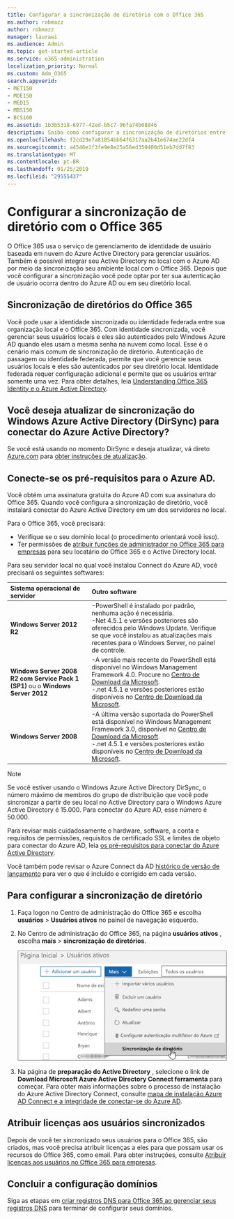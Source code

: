 ```yaml
---
title: Configurar a sincronização de diretório com o Office 365
ms.author: robmazz
author: robmazz
manager: laurawi
ms.audience: Admin
ms.topic: get-started-article
ms.service: o365-administration
localization_priority: Normal
ms.custom: Adm_O365
search.appverid:
- MET150
- MOE150
- MED15
- MBS150
- BCS160
ms.assetid: 1b3b5318-6977-42ed-b5c7-96fa74b08846
description: Saiba como configurar a sincronização de diretórios entre o Office 365 e seu local no Active Directory.
ms.openlocfilehash: f2cd29e7a81854bb64f6317aa2b41e674ae22df4
ms.sourcegitcommit: a4546e1f3fe9e8e25a56ed350400d51eb7dd7f83
ms.translationtype: MT
ms.contentlocale: pt-BR
ms.lasthandoff: 01/25/2019
ms.locfileid: "29555437"
---
```

# <a name="set-up-directory-synchronization-for-office-365"></a>Configurar a sincronização de diretório com o Office 365

O Office 365 usa o serviço de gerenciamento de identidade de usuário baseada em nuvem do Azure Active Directory para gerenciar usuários. Também é possível integrar seu Active Directory no local com o Azure AD por meio da sincronização seu ambiente local com o Office 365. Depois que você configurar a sincronização você pode optar por ter sua autenticação de usuário ocorra dentro do Azure AD ou em seu diretório local.
  
## <a name="office-365-directory-synchronization"></a>Sincronização de diretórios do Office 365

Você pode usar a identidade sincronizada ou identidade federada entre sua organização local e o Office 365. Com identidade sincronizada, você gerenciar seus usuários locais e eles são autenticados pelo Windows Azure AD quando eles usam a mesma senha na nuvem como local. Esse é o cenário mais comum de sincronização de diretório. Autenticação de passagem ou identidade federada, permite que você gerencie seus usuários locais e eles são autenticados por seu diretório local. Identidade federada requer configuração adicional e permite que os usuários entrar somente uma vez. Para obter detalhes, leia [Understanding Office 365 Identity e o Azure Active Directory](about-office-365-identity.md).
  
## <a name="want-to-upgrade-from-windows-azure-active-directory-sync-dirsync-to-azure-active-directory-connect"></a>Você deseja atualizar de sincronização do Windows Azure Active Directory (DirSync) para conectar do Azure Active Directory?

Se você está usando no momento DirSync e deseja atualizar, vá direto [Azure.com](https://azure.com) para [obter instruções de atualização](https://go.microsoft.com/fwlink/p/?LinkId=733240).
  
## <a name="prerequisites-for-azure-ad-connect"></a>Conecte-se os pré-requisitos para o Azure AD.

Você obtém uma assinatura gratuita do Azure AD com sua assinatura do Office 365. Quando você configura a sincronização de diretório, você instalará conectar do Azure Active Directory em um dos servidores no local.
  
Para o Office 365, você precisará:
  
- Verifique se o seu domínio local (o procedimento orientará você isso).
- Ter permissões de [atribuir funções de administrador no Office 365 para empresas](https://support.office.com/article/EAC4D046-1AFD-4F1A-85FC-8219C79E1504) para seu locatário do Office 365 e o Active Directory local.

Para seu servidor local no qual você instalou Connect do Azure AD, você precisará os seguintes softwares:
  
|**Sistema operacional de servidor**|**Outro software**|
|:-----|:-----|
|**Windows Server 2012 R2** | -PowerShell é instalado por padrão, nenhuma ação é necessária.  <br> -Net 4.5.1 e versões posteriores são oferecidos pelo Windows Update. Verifique se que você instalou as atualizações mais recentes para o Windows Server, no painel de controle. |
|**Windows Server 2008 R2 com Service Pack 1 (SP1)** ou o **Windows Server 2012** | -A versão mais recente do PowerShell está disponível no Windows Management Framework 4.0. Procure no [Centro de Download da Microsoft](https://go.microsoft.com/fwlink/p/?LinkId=717996).<br> -.net 4.5.1 e versões posteriores estão disponíveis no [Centro de Download da Microsoft](https://go.microsoft.com/fwlink/p/?LinkId=717996). |
|**Windows Server 2008** | -A última versão suportada do PowerShell está disponível no Windows Management Framework 3.0, disponível no [Centro de Download da Microsoft](https://go.microsoft.com/fwlink/p/?LinkId=717996).  <br> -.net 4.5.1 e versões posteriores estão disponíveis no [Centro de Download da Microsoft](https://go.microsoft.com/fwlink/p/?LinkId=717996). |

> [!NOTE]
> Se você estiver usando o Windows Azure Active Directory DirSync, o número máximo de membros do grupo de distribuição que você pode sincronizar a partir de seu local no Active Directory para o Windows Azure Active Directory é 15.000. Para conectar do Azure AD, esse número é 50.000. 
  
Para revisar mais cuidadosamente o hardware, software, a conta e requisitos de permissões, requisitos de certificado SSL e limites de objeto para conectar do Azure AD, leia [os pré-requisitos para conectar do Azure Active Directory](https://go.microsoft.com/fwlink/p/?LinkId=716896).
  
Você também pode revisar o Azure Connect da AD [histórico de versão de lançamento](https://docs.microsoft.com/azure/active-directory/hybrid/reference-connect-version-history) para ver o que é incluído e corrigido em cada versão.

## <a name="to-set-up-directory-synchronization"></a>Para configurar a sincronização de diretório

1. Faça logon no Centro de administração do Office 365 e escolha **usuários** \> **Usuários ativos** no painel de navegação esquerdo.
2. No Centro de administração do Office 365, na página **usuários ativos** , escolha **mais** \> **sincronização de diretórios**.

    ![No menu mais, escolha a sincronização de diretórios](media/dc6669e5-c01b-471e-9cdf-04f5d44e1c4b.png)
  
3. Na página de **preparação do Active Directory** , selecione o link de **Download Microsoft Azure Active Directory Connect ferramenta** para começar. Para obter mais informações sobre o processo de instalação do Azure Active Directory Connect, consulte [mapa de instalação Azure AD Connect e a integridade de conectar-se do Azure AD](https://docs.microsoft.com/azure/active-directory/hybrid/how-to-connect-install-roadmap).

## <a name="assign-licenses-to-synchronized-users"></a>Atribuir licenças aos usuários sincronizados

Depois de você ter sincronizado seus usuários para o Office 365, são criados, mas você precisa atribuir licenças a eles para que possam usar os recursos do Office 365, como email. Para obter instruções, consulte [Atribuir licenças aos usuários no Office 365 para empresas](https://support.office.com/article/997596b5-4173-4627-b915-36abac6786dc).

## <a name="finish-setting-up-domains"></a>Concluir a configuração domínios

Siga as etapas em [criar registros DNS para Office 365 ao gerenciar seus registros DNS](https://support.office.com/article/b0f3fdca-8a80-4e8e-9ef3-61e8a2a9ab23) para terminar de configurar seus domínios.